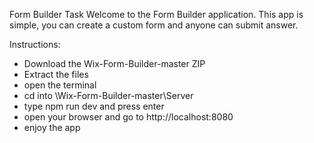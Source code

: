 Form Builder Task
Welcome to the Form Builder application. This app is simple, you can create a custom form and anyone can submit answer.

Instructions:
- Download the Wix-Form-Builder-master ZIP
- Extract the files
- open the terminal
- cd into \Wix-Form-Builder-master\Server
- type npm run dev and press enter
- open your browser and go to http://localhost:8080
- enjoy the app
